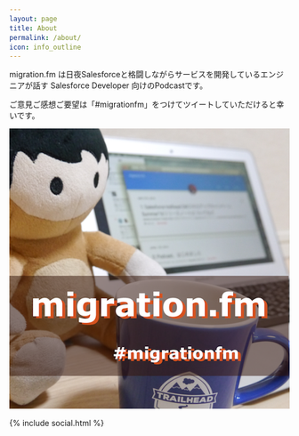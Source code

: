 ```yaml
---
layout: page
title: About
permalink: /about/
icon: info_outline
---
```


migration.fm は日夜Salesforceと格闘しながらサービスを開発しているエンジニアが話す Salesforce Developer 向けのPodcastです。

ご意見ご感想ご要望は「#migrationfm」をつけてツイートしていただけると幸いです。

![logo](/images/Logo.png)

{% include social.html %}
